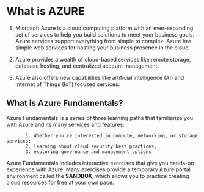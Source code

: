 # What is AZURE

1.  Microsoft Azure is a cloud computing platform with an ever-expanding set of services to help you build solutions to meet your business goals. Azure services support everything from simple to complex. Azure has simple web services for hosting your business presence in the cloud

2.  Azure provides a wealth of cloud-based services like remote storage, database hosting, and centralized account management.

3.  Azure also offers new capabilities like artificial intelligence (AI) and Internet of Things (IoT) focused services.

## What is Azure Fundamentals?
Azure Fundamentals is a series of three learning paths that familiarize you with Azure and its many services and features:

           1. Whether you're interested in compute, networking, or storage services;
           2. learning about cloud security best practices;
           3. exploring governance and management options

Azure Fundamentals includes interactive exercises that give you hands-on experience with Azure. Many exercises provide a temporary Azure portal environment called the **SANDBOX**, which allows you to practice creating cloud resources for free at your own pace.           


